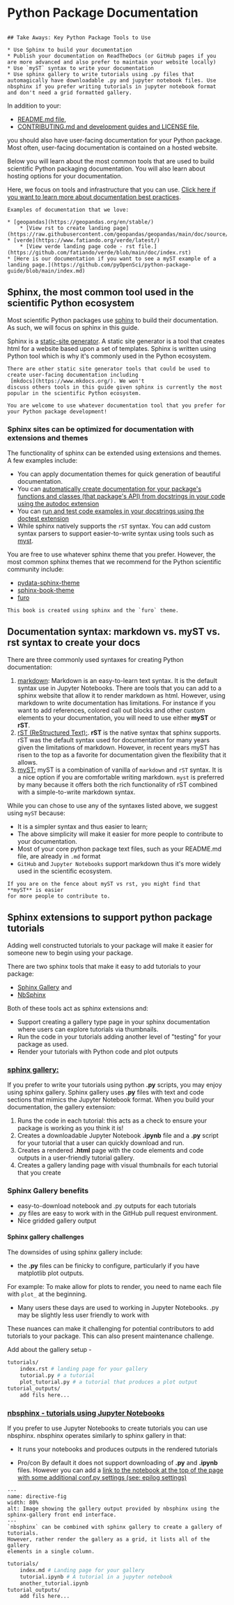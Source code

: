 # Python Package Documentation

<!-- TODO: make this into include files so we can have a summary 
important points page -->

```{important}

## Take Aways: Key Python Package Tools to Use

* Use Sphinx to build your documentation
* Publish your documentation on ReadTheDocs (or GitHub pages if you are more advanced and also prefer to maintain your website locally)
* Use `myST` syntax to write your documentation 
* Use sphinx gallery to write tutorials using .py files that automagically have downloadable .py and jupyter notebook files. Use nbsphinx if you prefer writing tutorials in jupyter notebook format and don't need a grid formatted gallery. 

```

In addition to your:
* [README.md file](readme-file-best-practices.md), 
* [CONTRIBUTING.md and development guides and LICENSE file](contributing-file.md),

you should also have user-facing documentation for your Python 
package. Most often, user-facing documentation is contained on a hosted 
website. 

Below you will learn about the most common tools that 
are used to build scientific Python packaging documentation. You will also 
learn about hosting options for your documentation. 

Here, we focus on tools and infrastructure that you can use. 
[Click here if you want to learn more about documentation best practices](package-documentation-best-practices.md).

```{note}
Examples of documentation that we love:

* [geopandas](https://geopandas.org/en/stable/)
    * [View rst to create landing page](https://raw.githubusercontent.com/geopandas/geopandas/main/doc/source/index.rst)
* [verde](https://www.fatiando.org/verde/latest/)
    * [View verde landing page code - rst file.](https://github.com/fatiando/verde/blob/main/doc/index.rst)
* [Here is our documentation if you want to see a myST example of a landing page.](https://github.com/pyOpenSci/python-package-guide/blob/main/index.md)
```


## Sphinx, the most common tool used in the scientific Python ecosystem 

Most scientific Python packages use [sphinx](https://www.sphinx-doc.org/) to 
build their documentation. As such, we will focus on sphinx in this guide. 

Sphinx is a [static-site generator](https://www.cloudflare.com/learning/performance/static-site-generator/). A static site generator is a tool that creates 
html for a website based upon a set of templates. Sphinx is written 
using Python tool which 
is why it's commonly used in the Python ecosystem. 

```{tip} 
There are other static site generator tools that could be used to create user-facing documentation including 
 [mkdocs](https://www.mkdocs.org/). We won't 
discuss others tools in this guide given sphinx is currently the most 
popular in the scientific Python ecosystem. 

You are welcome to use whatever documentation tool that you prefer for your Python package development! 
```

### Sphinx sites can be optimized for documentation with extensions and themes 

The functionality of sphinx can be extended using extensions and themes. A few 
examples include:

* You can apply documentation themes for quick generation of beautiful documentation.
* You can [automatically create documentation for your package's functions and classes (that package's API) from docstrings in your code using the autodoc extension](https://www.sphinx-doc.org/en/master/usage/extensions/autodoc.html)
* You can [run and test code examples in your docstrings using the doctest extension](https://www.sphinx-doc.org/en/master/usage/extensions/doctest.html)
* While sphinx natively supports the `rST` syntax. You can add custom syntax parsers to support easier-to-write syntax using tools such as [myst](https://myst-parser.readthedocs.io/).

You are free to use whatever sphinx theme that you prefer. However, the most 
common sphinx themes that we recommend for the Python scientific 
community include:  

* [pydata-sphinx-theme](https://pydata-sphinx-theme.readthedocs.io/) 
* [sphinx-book-theme](https://sphinx-book-theme.readthedocs.io/)
* [furo](https://pradyunsg.me/furo/quickstart/)


```{tip}
This book is created using sphinx and the `furo` theme.
```

## Documentation syntax: markdown vs. myST vs. rst syntax to create your docs 

There are three commonly used syntaxes for creating Python documentation:
1. [markdown](https://www.markdownguide.org/): Markdown is an easy-to-learn text 
syntax. It is the default syntax use in Jupyter Notebooks. There are tools that you can add to a sphinx website that allow it to render markdown as html. However, using markdown to write documentation has limitations. For instance if you want to add references, 
colored call out blocks and other custom elements to your documentation, you will 
need to use either **myST** or **rST**.
1. [rST (ReStructured Text):](https://www.sphinx-doc.org/en/master/usage/restructuredtext/basics.html). **rST** is the native syntax that sphinx supports. rST was the default syntax used for documentation for many years given the limitations of markdown. However, in recent years myST has risen to the top as a favorite for documentation given the flexibility that it allows.
1. [myST:](https://myst-parser.readthedocs.io/en/latest/intro.html) myST is a combination of vanilla of `markdown` and `rST` syntax. It is a nice option if you are comfortable writing markdown. `myst` is preferred by many because it offers both the rich functionality 
of rST combined with a simple-to-write markdown syntax. 

While you can chose to use any of the syntaxes listed above, we suggest using 
`myST` because:

* It is a simpler syntax and thus easier to learn;
* The above simplicity will make it easier for more people to contribute to your documentation. 
* Most of your core python package text files, such as your README.md file, are already in `.md` format
* `GitHub` and `Jupyter Notebooks` support markdown thus it's more widely used in the scientific ecosystem. 


```{tip}
If you are on the fence about myST vs rst, you might find that **myST** is easier 
for more people to contribute to.  
```

## Sphinx extensions to support python package tutorials 

Adding well constructed tutorials to your package will make it easier for someone 
new to begin using your package. 

There are two sphinx tools that make it easy to add tutorials to your package:

* [Sphinx Gallery](https://sphinx-gallery.github.io/stable/index.html) and 
* [NbSphinx](https://nbsphinx.readthedocs.io/en/latest/)

Both of these tools act as sphinx extensions and:

* Support creating a gallery type page in your sphinx documentation where users can explore tutorials via thumbnails.
* Run the code in your tutorials adding another level of "testing" for your package as used. 
* Render your tutorials with Python code and plot outputs

### [sphinx gallery:](https://sphinx-gallery.github.io/stable/index.html) 

If you prefer to write your tutorials using python **.py** scripts, you 
may enjoy using sphinx gallery. Sphinx gallery uses **.py** files with 
text and code sections that mimics the Jupyter Notebook format. When you build 
your documentation, the gallery extension: 

1. Runs the code in each tutorial: this acts as a check to ensure your package is working as you think it is!
1. Creates a downloadable Jupyter Notebook **.ipynb** file and a  **.py** script for your tutorial that a user can quickly download and run. 
1. Creates a rendered  **.html** page with the code elements and code outputs in a user-friendly tutorial gallery.  
1. Creates a gallery landing page with visual thumbnails for each tutorial that you create

<!-- TODO: Add thumbnails out tutorial outputs  -->

### Sphinx Gallery benefits 
* easy-to-download notebook and .py outputs for each tutorials
* .py files are easy to work with in the GitHub pull request environment. 
* Nice gridded gallery output 

#### Sphinx gallery challenges 

The downsides of using sphinx gallery include: 

* the **.py** files can be finicky to configure, particularly if you have matplotlib plot outputs. 

For example: To make allow for plots to render, you need to name each file with `plot_` 
at the beginning. 

* Many users these days are used to working in Jupyter Notebooks. .py may be slightly less user friendly to work with 

These nuances can make it challenging for potential contributors to add 
tutorials to your package. This can also present maintenance challenge.

Add about the gallery setup - 
```bash
tutorials/
    index.rst # landing page for your gallery
    tutorial.py # a tutorial 
    plot_tutorial.py # a tutorial that produces a plot output
tutorial_outputs/ 
    add fils here... 
```

### [nbsphinx - tutorials using Jupyter Notebooks](https://nbsphinx.readthedocs.io/en/latest/)

If you prefer to use Jupyter Notebooks to create tutorials you can use nbsphinx.
nbsphinx operates similarly to sphinx gallery in that:

* It runs your notebooks and produces outputs in the rendered tutorials 

* Pro/con By default it does not support downloading of **.py** and **.ipynb** files. However you can add a [link to the notebook at the top of the page with 
some additional conf.py settings (see: epilog settings)](https://nbsphinx.readthedocs.io/en/0.8.10/prolog-and-epilog.html)


```{figure} ../images/python-package-documentation-nb_sphinx-gallery-output.png
---
name: directive-fig
width: 80%
alt: Image showing the gallery output provided by nbsphinx using the sphinx-gallery front end interface. 
---
`nbsphinx` can be combined with sphinx gallery to create a gallery of tutorials. 
However, rather render the gallery as a grid, it lists all of the gallery 
elements in a single column. 
```

```bash
tutorials/
    index.md # Landing page for your gallery
    tutorial.ipynb # A tutorial in a jupyter notebook
    another_tutorial.ipynb
tutorial_outputs/ 
    add fils here... 
```


